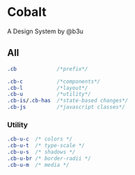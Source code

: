 # Cobalt
A Design System by @b3u

## All

```css
.cb             /*prefix*/

.cb-c           /*components*/
.cb-l           /*layout*/
.cb-u           /*utility*/
.cb-is/.cb-has  /*state-based changes*/
.cb-js          /*javascript classes*/
```

### Utility
```css
.cb-u-c  /* colors */
.cb-u-t  /* type-scale */
.cb-u-s  /* shadows */
.cb-u-br /* border-radii */
.cb-u-m  /* media */
```